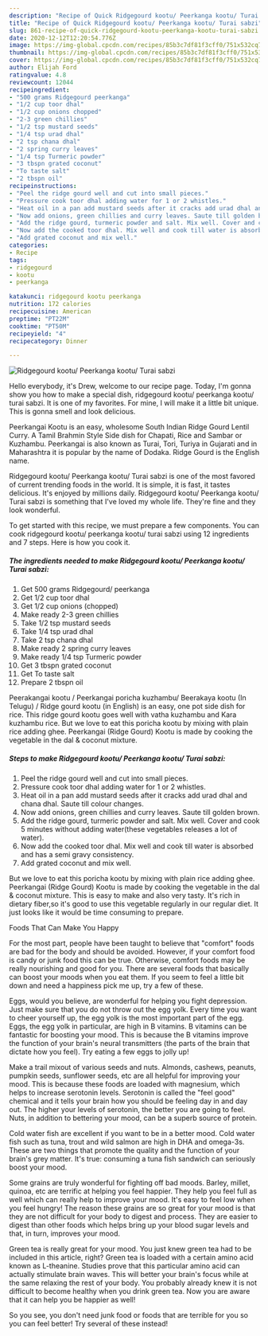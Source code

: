 ```yaml
---
description: "Recipe of Quick Ridgegourd kootu/ Peerkanga kootu/ Turai sabzi"
title: "Recipe of Quick Ridgegourd kootu/ Peerkanga kootu/ Turai sabzi"
slug: 861-recipe-of-quick-ridgegourd-kootu-peerkanga-kootu-turai-sabzi
date: 2020-12-12T12:20:54.776Z
image: https://img-global.cpcdn.com/recipes/85b3c7df81f3cff0/751x532cq70/ridgegourd-kootu-peerkanga-kootu-turai-sabzi-recipe-main-photo.jpg
thumbnail: https://img-global.cpcdn.com/recipes/85b3c7df81f3cff0/751x532cq70/ridgegourd-kootu-peerkanga-kootu-turai-sabzi-recipe-main-photo.jpg
cover: https://img-global.cpcdn.com/recipes/85b3c7df81f3cff0/751x532cq70/ridgegourd-kootu-peerkanga-kootu-turai-sabzi-recipe-main-photo.jpg
author: Elijah Ford
ratingvalue: 4.8
reviewcount: 12044
recipeingredient:
- "500 grams Ridgegourd peerkanga"
- "1/2 cup toor dhal"
- "1/2 cup onions chopped"
- "2-3 green chillies"
- "1/2 tsp mustard seeds"
- "1/4 tsp urad dhal"
- "2 tsp chana dhal"
- "2 spring curry leaves"
- "1/4 tsp Turmeric powder"
- "3 tbspn grated coconut"
- "To taste salt"
- "2 tbspn oil"
recipeinstructions:
- "Peel the ridge gourd well and cut into small pieces."
- "Pressure cook toor dhal adding water for 1 or 2 whistles."
- "Heat oil in a pan add mustard seeds after it cracks add urad dhal and chana dhal. Saute till colour changes."
- "Now add onions, green chillies and curry leaves. Saute till golden brown."
- "Add the ridge gourd, turmeric powder and salt. Mix well. Cover and cook 5 minutes without adding water(these vegetables releases a lot of water)."
- "Now add the cooked toor dhal. Mix well and cook till water is absorbed and has a semi gravy consistency."
- "Add grated coconut and mix well."
categories:
- Recipe
tags:
- ridgegourd
- kootu
- peerkanga

katakunci: ridgegourd kootu peerkanga 
nutrition: 172 calories
recipecuisine: American
preptime: "PT22M"
cooktime: "PT50M"
recipeyield: "4"
recipecategory: Dinner

---
```



![Ridgegourd kootu/ Peerkanga kootu/ Turai sabzi](https://img-global.cpcdn.com/recipes/85b3c7df81f3cff0/751x532cq70/ridgegourd-kootu-peerkanga-kootu-turai-sabzi-recipe-main-photo.jpg)

Hello everybody, it's Drew, welcome to our recipe page. Today, I'm gonna show you how to make a special dish, ridgegourd kootu/ peerkanga kootu/ turai sabzi. It is one of my favorites. For mine, I will make it a little bit unique. This is gonna smell and look delicious.

Peerkangai Kootu is an easy, wholesome South Indian Ridge Gourd Lentil Curry. A Tamil Brahmin Style Side dish for Chapati, Rice and Sambar or Kuzhambu. Peerkangai is also known as Turai, Tori, Turiya in Gujarati and in Maharashtra it is popular by the name of Dodaka. Ridge Gourd is the English name.

Ridgegourd kootu/ Peerkanga kootu/ Turai sabzi is one of the most favored of current trending foods in the world. It is simple, it is fast, it tastes delicious. It's enjoyed by millions daily. Ridgegourd kootu/ Peerkanga kootu/ Turai sabzi is something that I've loved my whole life. They're fine and they look wonderful.


To get started with this recipe, we must prepare a few components. You can cook ridgegourd kootu/ peerkanga kootu/ turai sabzi using 12 ingredients and 7 steps. Here is how you cook it.

<!--inarticleads1-->

##### The ingredients needed to make Ridgegourd kootu/ Peerkanga kootu/ Turai sabzi:

1. Get 500 grams Ridgegourd/ peerkanga
1. Get 1/2 cup toor dhal
1. Get 1/2 cup onions (chopped)
1. Make ready 2-3 green chillies
1. Take 1/2 tsp mustard seeds
1. Take 1/4 tsp urad dhal
1. Take 2 tsp chana dhal
1. Make ready 2 spring curry leaves
1. Make ready 1/4 tsp Turmeric powder
1. Get 3 tbspn grated coconut
1. Get To taste salt
1. Prepare 2 tbspn oil


Peerakangai kootu / Peerkangai poricha kuzhambu/ Beerakaya kootu (In Telugu) / Ridge gourd kootu (in English) is an easy, one pot side dish for rice. This ridge gourd kootu goes well with vatha kuzhambu and Kara kuzhambu rice. But we love to eat this poricha kootu by mixing with plain rice adding ghee. Peerkangai (Ridge Gourd) Kootu is made by cooking the vegetable in the dal &amp; coconut mixture. 

<!--inarticleads2-->

##### Steps to make Ridgegourd kootu/ Peerkanga kootu/ Turai sabzi:

1. Peel the ridge gourd well and cut into small pieces.
1. Pressure cook toor dhal adding water for 1 or 2 whistles.
1. Heat oil in a pan add mustard seeds after it cracks add urad dhal and chana dhal. Saute till colour changes.
1. Now add onions, green chillies and curry leaves. Saute till golden brown.
1. Add the ridge gourd, turmeric powder and salt. Mix well. Cover and cook 5 minutes without adding water(these vegetables releases a lot of water).
1. Now add the cooked toor dhal. Mix well and cook till water is absorbed and has a semi gravy consistency.
1. Add grated coconut and mix well.


But we love to eat this poricha kootu by mixing with plain rice adding ghee. Peerkangai (Ridge Gourd) Kootu is made by cooking the vegetable in the dal &amp; coconut mixture. This is easy to make and also very tasty. It&#39;s rich in dietary fiber,so it&#39;s good to use this vegetable regularly in our regular diet. It just looks like it would be time consuming to prepare. 

Foods That Can Make You Happy


For the most part, people have been taught to believe that "comfort" foods are bad for the body and should be avoided. However, if your comfort food is candy or junk food this can be true. Otherwise, comfort foods may be really nourishing and good for you. There are several foods that basically can boost your moods when you eat them. If you seem to feel a little bit down and need a happiness pick me up, try a few of these.

Eggs, would you believe, are wonderful for helping you fight depression. Just make sure that you do not throw out the egg yolk. Every time you want to cheer yourself up, the egg yolk is the most important part of the egg. Eggs, the egg yolk in particular, are high in B vitamins. B vitamins can be fantastic for boosting your mood. This is because the B vitamins improve the function of your brain's neural transmitters (the parts of the brain that dictate how you feel). Try eating a few eggs to jolly up!

Make a trail mixout of various seeds and nuts. Almonds, cashews, peanuts, pumpkin seeds, sunflower seeds, etc are all helpful for improving your mood. This is because these foods are loaded with magnesium, which helps to increase serotonin levels. Serotonin is called the "feel good" chemical and it tells your brain how you should be feeling day in and day out. The higher your levels of serotonin, the better you are going to feel. Nuts, in addition to bettering your mood, can be a superb source of protein.

Cold water fish are excellent if you want to be in a better mood. Cold water fish such as tuna, trout and wild salmon are high in DHA and omega-3s. These are two things that promote the quality and the function of your brain's grey matter. It's true: consuming a tuna fish sandwich can seriously boost your mood. 

Some grains are truly wonderful for fighting off bad moods. Barley, millet, quinoa, etc are terrific at helping you feel happier. They help you feel full as well which can really help to improve your mood. It's easy to feel low when you feel hungry! The reason these grains are so great for your mood is that they are not difficult for your body to digest and process. They are easier to digest than other foods which helps bring up your blood sugar levels and that, in turn, improves your mood.

Green tea is really great for your mood. You just knew green tea had to be included in this article, right? Green tea is loaded with a certain amino acid known as L-theanine. Studies prove that this particular amino acid can actually stimulate brain waves. This will better your brain's focus while at the same relaxing the rest of your body. You probably already knew it is not difficult to become healthy when you drink green tea. Now you are aware that it can help you be happier as well!

So you see, you don't need junk food or foods that are terrible for you so you can feel better! Try several of these instead!

